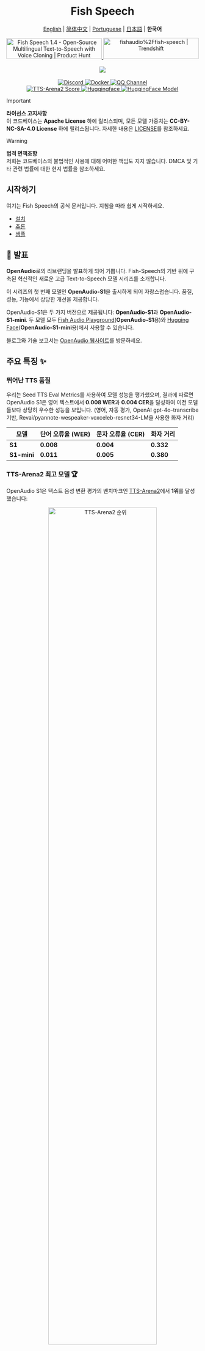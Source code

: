<div align="center">
<h1>Fish Speech</h1>

[English](../README.md) | [简体中文](README.zh.md) | [Portuguese](README.pt-BR.md) | [日本語](README.ja.md) | **한국어** <br>

<a href="https://www.producthunt.com/posts/fish-speech-1-4?embed=true&utm_source=badge-featured&utm_medium=badge&utm_souce=badge-fish&#0045;speech&#0045;1&#0045;4" target="_blank">
    <img src="https://api.producthunt.com/widgets/embed-image/v1/featured.svg?post_id=488440&theme=light" alt="Fish&#0032;Speech&#0032;1&#0046;4 - Open&#0045;Source&#0032;Multilingual&#0032;Text&#0045;to&#0045;Speech&#0032;with&#0032;Voice&#0032;Cloning | Product Hunt" style="width: 250px; height: 54px;" width="250" height="54" />
</a>
<a href="https://trendshift.io/repositories/7014" target="_blank">
    <img src="https://trendshift.io/api/badge/repositories/7014" alt="fishaudio%2Ffish-speech | Trendshift" style="width: 250px; height: 55px;" width="250" height="55"/>
</a>
<br>
</div>
<br>

<div align="center">
    <img src="https://count.getloli.com/get/@fish-speech?theme=asoul" /><br>
</div>

<br>

<div align="center">
    <a target="_blank" href="https://discord.gg/Es5qTB9BcN">
        <img alt="Discord" src="https://img.shields.io/discord/1214047546020728892?color=%23738ADB&label=Discord&logo=discord&logoColor=white&style=flat-square"/>
    </a>
    <a target="_blank" href="https://hub.docker.com/r/fishaudio/fish-speech">
        <img alt="Docker" src="https://img.shields.io/docker/pulls/fishaudio/fish-speech?style=flat-square&logo=docker"/>
    </a>
    <a target="_blank" href="https://pd.qq.com/s/bwxia254o">
      <img alt="QQ Channel" src="https://img.shields.io/badge/QQ-blue?logo=tencentqq">
    </a>
</div>

<div align="center">
    <a target="_blank" href="https://huggingface.co/spaces/TTS-AGI/TTS-Arena-V2">
      <img alt="TTS-Arena2 Score" src="https://img.shields.io/badge/TTS_Arena2-Rank_%231-gold?style=flat-square&logo=trophy&logoColor=white">
    </a>
    <a target="_blank" href="https://huggingface.co/spaces/fishaudio/fish-speech-1">
        <img alt="Huggingface" src="https://img.shields.io/badge/🤗%20-space%20demo-yellow"/>
    </a>
    <a target="_blank" href="https://huggingface.co/fishaudio/openaudio-s1-mini">
        <img alt="HuggingFace Model" src="https://img.shields.io/badge/🤗%20-models-orange"/>
    </a>
</div>

> [!IMPORTANT]
> **라이선스 고지사항**  
> 이 코드베이스는 **Apache License** 하에 릴리스되며, 모든 모델 가중치는 **CC-BY-NC-SA-4.0 License** 하에 릴리스됩니다. 자세한 내용은 [LICENSE](../LICENSE)를 참조하세요.

> [!WARNING]
> **법적 면책조항**  
> 저희는 코드베이스의 불법적인 사용에 대해 어떠한 책임도 지지 않습니다. DMCA 및 기타 관련 법률에 대한 현지 법률을 참조하세요.

## 시작하기

여기는 Fish Speech의 공식 문서입니다. 지침을 따라 쉽게 시작하세요.

- [설치](https://speech.fish.audio/ko/install/)
- [추론](https://speech.fish.audio/ko/inference/)
- [샘플](https://speech.fish.audio/examples)

## 🎉 발표

**OpenAudio**로의 리브랜딩을 발표하게 되어 기쁩니다. Fish-Speech의 기반 위에 구축된 혁신적인 새로운 고급 Text-to-Speech 모델 시리즈를 소개합니다.

이 시리즈의 첫 번째 모델인 **OpenAudio-S1**을 출시하게 되어 자랑스럽습니다. 품질, 성능, 기능에서 상당한 개선을 제공합니다.

OpenAudio-S1은 두 가지 버전으로 제공됩니다: **OpenAudio-S1**과 **OpenAudio-S1-mini**. 두 모델 모두 [Fish Audio Playground](https://fish.audio)(**OpenAudio-S1**용)와 [Hugging Face](https://huggingface.co/fishaudio/openaudio-s1-mini)(**OpenAudio-S1-mini**용)에서 사용할 수 있습니다.

블로그와 기술 보고서는 [OpenAudio 웹사이트](https://openaudio.com/blogs/s1)를 방문하세요.

## 주요 특징 ✨

### **뛰어난 TTS 품질**

우리는 Seed TTS Eval Metrics를 사용하여 모델 성능을 평가했으며, 결과에 따르면 OpenAudio S1은 영어 텍스트에서 **0.008 WER**과 **0.004 CER**을 달성하여 이전 모델들보다 상당히 우수한 성능을 보입니다. (영어, 자동 평가, OpenAI gpt-4o-transcribe 기반, Revai/pyannote-wespeaker-voxceleb-resnet34-LM을 사용한 화자 거리)

| 모델 | 단어 오류율 (WER) | 문자 오류율 (CER) | 화자 거리 |
|-------|----------------------|---------------------------|------------------|
| **S1** | **0.008**  | **0.004**  | **0.332** |
| **S1-mini** | **0.011** | **0.005** | **0.380** |

### **TTS-Arena2 최고 모델** 🏆

OpenAudio S1은 텍스트 음성 변환 평가의 벤치마크인 [TTS-Arena2](https://arena.speechcolab.org/)에서 **1위**를 달성했습니다:

<div align="center">
    <img src="assets/Elo.jpg" alt="TTS-Arena2 순위" style="width: 75%;" />
</div>

### **음성 제어**
OpenAudio S1은 **음성 합성을 향상시키기 위한 다양한 감정, 톤, 특별한 마커를 지원**합니다:

- **기본 감정**:
```
(화난) (슬픈) (흥분한) (놀란) (만족한) (기쁜) 
(무서워하는) (걱정하는) (속상한) (긴장한) (좌절한) (우울한)
(공감하는) (당황한) (역겨워하는) (감동한) (자랑스러운) (편안한)
(감사하는) (자신있는) (관심있는) (호기심있는) (혼란스러운) (즐거운)
```

- **고급 감정**:
```
(경멸하는) (불행한) (불안한) (히스테리한) (무관심한) 
(조급한) (죄책감있는) (냉소적인) (공황상태인) (분노한) (마지못한)
(열성적인) (반대하는) (부정적인) (부인하는) (놀란) (진지한)
(비꼬는) (달래는) (위로하는) (진심인) (비웃는)
(망설이는) (굴복하는) (고통스러운) (어색한) (재미있어하는)
```

- **톤 마커**:
```
(급한 톤) (외치기) (비명지르기) (속삭이기) (부드러운 톤)
```

- **특별한 오디오 효과**:
```
(웃음) (킥킥거림) (흐느낌) (큰 소리로 우는 것) (한숨) (헐떡거림)
(신음) (군중 웃음) (배경 웃음) (관객 웃음)
```

또한 **하, 하, 하**를 사용하여 제어할 수도 있으며, 여러분이 직접 탐험할 수 있는 많은 다른 경우들이 있습니다.

(현재 영어, 중국어, 일본어를 지원하며, 더 많은 언어가 곧 추가될 예정입니다!)

### **두 가지 유형의 모델**

| 모델 | 크기 | 가용성 | 특징 |
|-------|------|--------------|----------|
| **S1** | 4B 매개변수 | [fish.audio](https://fish.audio)에서 사용 가능 | 모든 기능을 갖춘 플래그십 모델 |
| **S1-mini** | 0.5B 매개변수 | 허깅페이스 [hf space](https://huggingface.co/spaces/fishaudio/openaudio-s1-mini)에서 사용 가능 | 핵심 기능을 갖춘 증류 버전 |

S1과 S1-mini 모두 온라인 인간 피드백 강화학습(RLHF)을 통합하고 있습니다.

## **기능**

1. **제로샷 및 퓨샷 TTS:** 10~30초의 음성 샘플을 입력하여 고품질 TTS 출력을 생성합니다. **자세한 가이드라인은 [음성 복제 모범 사례](https://docs.fish.audio/text-to-speech/voice-clone-best-practices)를 참조하세요.**

2. **다국어 및 교차 언어 지원:** 다국어 텍스트를 입력 상자에 복사하여 붙여넣기만 하면 됩니다. 언어를 걱정할 필요가 없습니다. 현재 영어, 일본어, 한국어, 중국어, 프랑스어, 독일어, 아랍어, 스페인어를 지원합니다.

3. **음소 의존성 없음:** 모델은 강력한 일반화 능력을 가지고 있으며 TTS를 위해 음소에 의존하지 않습니다. 모든 언어 스크립트의 텍스트를 처리할 수 있습니다.

4. **높은 정확도:** Seed-TTS Eval에서 약 0.4%의 낮은 CER(문자 오류율)과 약 0.8%의 WER(단어 오류율)을 달성합니다.

5. **빠른 속도:** fish-tech 가속화로 Nvidia RTX 4060 노트북에서 실시간 팩터가 약 1:5, Nvidia RTX 4090에서 1:15입니다.

6. **WebUI 추론:** 사용하기 쉬운 Gradio 기반 웹 UI를 제공하며 Chrome, Firefox, Edge 등 다른 브라우저와 호환됩니다.

7. **배포 용이성:** Linux 및 Windows를 기본 지원하며(macOS 지원 예정), 성능 손실을 최소화하면서 추론 서버를 쉽게 설정할 수 있습니다.

## **미디어 및 데모**

<div align="center">

### **소셜 미디어**
<a href="https://x.com/FishAudio/status/1929915992299450398" target="_blank">
    <img src="https://img.shields.io/badge/𝕏-Latest_Demo-black?style=for-the-badge&logo=x&logoColor=white" alt="X에서 최신 데모" />
</a>

### **인터랙티브 데모**
<a href="https://fish.audio" target="_blank">
    <img src="https://img.shields.io/badge/Fish_Audio-Try_OpenAudio_S1-blue?style=for-the-badge" alt="OpenAudio S1 체험하기" />
</a>
<a href="https://huggingface.co/spaces/fishaudio/openaudio-s1-mini" target="_blank">
    <img src="https://img.shields.io/badge/Hugging_Face-Try_S1_Mini-yellow?style=for-the-badge" alt="S1 Mini 체험하기" />
</a>

### **비디오 쇼케이스**

<a href="https://www.youtube.com/watch?v=SYuPvd7m06A" target="_blank">
    <img src="../docs/assets/Thumbnail.jpg" alt="OpenAudio S1 Video" style="width: 50%;" />
</a>

### **오디오 샘플**
<div style="margin: 20px 0;">
    <em> 다양한 언어와 감정에 걸친 다국어 TTS 기능을 보여주는 고품질 오디오 샘플이 곧 제공될 예정입니다.</em>
</div>

</div>

---

## 문서

- [환경 구축](ko/install.md)
- [추론](ko/inference.md)

## 크레딧

- [VITS2 (daniilrobnikov)](https://github.com/daniilrobnikov/vits2)
- [Bert-VITS2](https://github.com/fishaudio/Bert-VITS2)
- [GPT VITS](https://github.com/innnky/gpt-vits)
- [MQTTS](https://github.com/b04901014/MQTTS)
- [GPT Fast](https://github.com/pytorch-labs/gpt-fast)
- [GPT-SoVITS](https://github.com/RVC-Boss/GPT-SoVITS)
- [Qwen3](https://github.com/QwenLM/Qwen3)

## 기술 보고서 (V1.4)
```bibtex
@misc{fish-speech-v1.4,
      title={Fish-Speech: Leveraging Large Language Models for Advanced Multilingual Text-to-Speech Synthesis},
      author={Shijia Liao and Yuxuan Wang and Tianyu Li and Yifan Cheng and Ruoyi Zhang and Rongzhi Zhou and Yijin Xing},
      year={2024},
      eprint={2411.01156},
      archivePrefix={arXiv},
      primaryClass={cs.SD},
      url={https://arxiv.org/abs/2411.01156},
}
```

